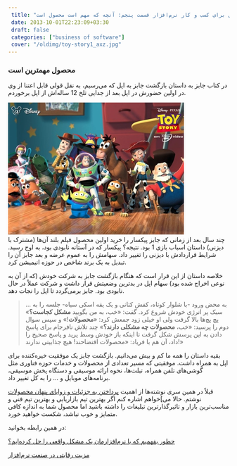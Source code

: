```yaml
---
 title: "درس‌هایی از استیو جابز و اپل برای کسب و کار نرم‌افزار قسمت پنجم: آنچه که مهم است محصول است" 
 date: 2013-10-01T22:23:09+03:30
 draft: false 
 categories: ["business of software"]
 cover: "/oldimg/toy-story1_axz.jpg"
---
```





### محصول مهمترین است



در کتاب جابز به داستان بازگشت جابز به اپل که می‌رسیم، به نقل قولی قابل اعتنا از وی در اولین حضورش در اپل بعد از جدایی تلخ 12 ساله‌اش از اپل برخوردم.



![](/oldimg/toy-story1_axz.jpg)  
چند سال بعد از زمانی که جابز پیکسار را خرید اولین محصول فیلم بلند آن‌ها (مشترک با دیزنی) داستان اسباب بازی 1 بود.   نتیجه؟ پیکسار که در آستانه نابودی بود، به اوج رسید. شرایط قراردادش با دیزنی را تغییر داد.  سهامش را به عموم عرضه و بعد جابز آن را تبدیل به یک برند شاخص در حوزه انیمیشن کرد.



خلاصه داستان از این قرار است که هنگام بازگشت جابز به شرکت خودش (که از آن به نوعی اخراج شده بود) سهام اپل در بدترین وضعیتش قرار داشت و شرکت عملاً در حال نابودی بود. جابز برمی‌گردد تا اپل را نجات دهد.



> ... به محض ورود -با شلوار کوتاه، کفش کتانی و یک یقه اسکی سیاه- جلسه را به سبک پر انرژی خودش شروع کرد. گفت: «خب، به من بگویید **مشکل کجاست؟**» پچ پچ‌ها بالا گرفت ولی او خیلی زود جمعش کرد: «**محصولات**!» و سپس سوال دوم را پرسید: «خب، **محصولات چه مشکلی دارند؟**» چند تلاش نافرجام برای پاسخ دادن به این پرسش شکل گرفت تا اینکه باز خودش وسط پرید و پاسخ صحیح را داد، آن هم با فریاد: «محصولات افتضاحند! هیچ جذابیتی ندارند!»



بقیه داستان را همه ما کم و بیش می‌دانیم. بازگشت جابز یک موفقیت خیره‌کننده برای اپل به همراه داشت. موفقیتی که مسیر تعدادی از محصولات و خدمات حوزه فناوری مثل گوشی‌های تلفن همراه، تبلت‌ها، نحوه ارائه موسیقی و دستگاه پخش موسیقی، برنامه‌های موبایل و ... را به کل تغییر داد.



قبلاً در همین سری نوشته‌ها از اهمیت [پرداختن به جزئیات و زوایای پنهان محصولات](/post/43-درس-هایی-از-استیو-جابز-و-اپل-برای-کسب-و-کار-نرم-افزار-قسمت-سوم--دقت-به-جزئیات-و-زوایای-پنهان/) نوشتم. حالا می‌]خواهم اشاره کنم اگر بهترین تیم بازاریابی و بهترین تیم فنی و مناسب‌ترین بازار و تاثیرگذارترین تبلیغات را داشته باشید اما محصول شما به اندازه کافی متمایز و خوب نباشد، شکست خواهید خورد.



در همین رابطه بخوانید:



[چطور بفهمیم که با نرم‌افزارمان یک مشکل واقعی را حل کرده‌ایم؟](/post/16-چطور-بفهمیم-که-با-نرم-افزارمان-یک-مشکل-واقعی-را-حل-کرده-ایم/)



[مزیت رقابتی در صنعت نرم‌افزار](/post/12-مزیت-رقابتی-در-صنعت-نرم-افزار/)



